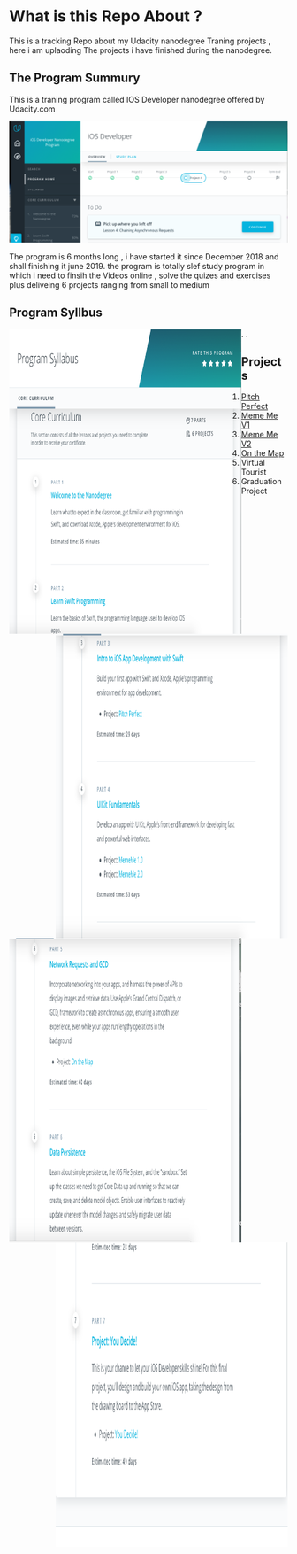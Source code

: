 # What is this Repo About ? 
This is a tracking Repo about my Udacity nanodegree Traning projects , here i am uplaoding The projects i have finished during the nanodegree.
## The Program Summury 
This is a traning program called IOS Developer nanodegree offered by Udacity.com 

![alt text](https://github.com/Abdeltwab/IOS/blob/master/Imges/progHome.png)

The program is 6 months long , i have started it since December 2018 and shall finishing it june 2019. 
the program is totally slef study program in which i need to finsih the Videos online , solve the quizes and exercises plus deliveing 6 projects ranging from small to medium 

## Program Syllbus 

<img align="left" width="420" height="550"  src="https://github.com/Abdeltwab/IOS/blob/master/Imges/syllbus1.png">
<img align="right" width="420" height="550"  src="https://github.com/Abdeltwab/IOS/blob/master/Imges/sylbus2.png">
.

<img align="left" width="420" height="550"  src="https://github.com/Abdeltwab/IOS/blob/master/Imges/syllbus3.png">
<img align="right" width="420" height="550"  src="https://github.com/Abdeltwab/IOS/blob/master/Imges/sylbus4.png"\> 
.

## Projects 
1. [Pitch Perfect](https://github.com/Abdeltwab/IOS/blob/master/Projects/Project2/MEMeV1.md) 
2. [Meme Me V1](https://github.com/Abdeltwab/IOS/blob/master/Projects/Project1/projectOneDoc.md)
3. [Meme Me V2](https://github.com/Abdeltwab/IOS/blob/master/Projects/project3/MemeApp-V2-s1/mem2Doc.md)
4. [On the Map]() 
5. Virtual Tourist
6. Graduation Project 
